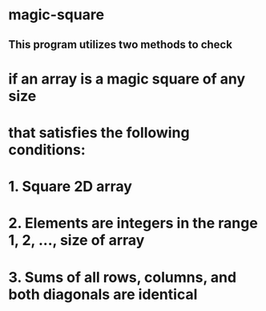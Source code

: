 # magic-square
## This program utilizes two methods to check 
# 	if an array is a magic square of any size
# 	that satisfies the following conditions:
# 1. Square 2D array
# 2. Elements are integers in the range 1, 2, ..., size of array
# 3. Sums of all rows, columns, and both diagonals are identical

